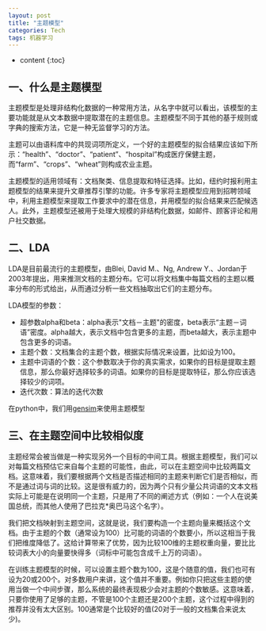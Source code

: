 ```yaml
---
layout: post
title: "主题模型"
categories: Tech
tags: 机器学习
---
```


* content
{:toc}





## 一、什么是主题模型

主题模型是处理非结构化数据的一种常用方法，从名字中就可以看出，该模型的主要功能就是从文本数据中提取潜在的主题信息。主题模型不同于其他的基于规则或字典的搜索方法，它是一种无监督学习的方法。

主题可以由语料库中的共现词项所定义，一个好的主题模型的拟合结果应该如下所示：“health”、“doctor”、“patient”、“hospital”构成医疗保健主题，而“farm”、“crops”、“wheat”则构成农业主题。

主题模型的适用领域有：文档聚类、信息提取和特征选择。比如，纽约时报利用主题模型的结果来提升文章推荐引擎的功能。许多专家将主题模型应用到招聘领域中，利用主题模型来提取工作要求中的潜在信息，并用模型的拟合结果来匹配候选人。此外，主题模型还被用于处理大规模的非结构化数据，如邮件、顾客评论和用户社交数据。



## 二、LDA

LDA是目前最流行的主题模型，由Blei, David M.、Ng, Andrew Y.、Jordan于2003年提出，用来推测文档的主题分布。它可以将文档集中每篇文档的主题以概率分布的形式给出，从而通过分析一些文档抽取出它们的主题分布。

LDA模型的参数：

- 超参数alpha和beta：alpha表示"文档－主题"的密度，beta表示“主题－词语”密度。alpha越大，表示文档中包含更多的主题，而beta越大，表示主题中包含更多的词语。
- 主题个数：文档集合的主题个数，根据实际情况来设置，比如设为100。
- 主题中词语的个数：这个参数取决于你的真实需求，如果你的目标是提取主题信息，那么你最好选择较多的词语。如果你的目标是提取特征，那么你应该选择较少的词项。
- 迭代次数：算法的迭代次数



在python中，我们用[gensim](https://radimrehurek.com/gensim/)来使用主题模型



## 三、在主题空间中比较相似度

主题经常会被当做是一种实现另外一个目标的中间工具。根据主题模型，我们可以对每篇文档预估它来自每个主题的可能性，由此，可以在主题空间中比较两篇文档。这意味着，我们要根据两个文档是否描述相同的主题来判断它们是否相似，而不是通过词与词的比较。这是很有威力的，因为两个只有少量公共词语的文本文档实际上可能是在说明同一个主题，只是用了不同的阐述方式（例如：一个人在说美国总统，而其他人使用了巴拉克*奥巴马这个名字）。

我们把文档映射到主题空间，这就是说，我们要构造一个主题向量来概括这个文档。由于主题的个数（通常设为100）比可能的词语的个数要小，所以这相当于我们把维度降低了。这给计算带来了优势，因为比较100维的主题权重向量，要比比较词表大小的向量要快得多（词标中可能包含成千上万的词语）。

在训练主题模型的时候，可以设置主题个数为100，这是个随意的值，我们也可有设为20或200个。对多数用户来讲，这个值并不重要。例如你只把这些主题的使用当做一个中间步骤，那么系统的最终表现极少会对主题的个数敏感。这意味着，只要你使用了足够的主题，不管是100个主题还是200个主题，这个过程中得到的推荐并没有太大区别。100通常是个比较好的值(20对于一般的文档集合来说太少)。

